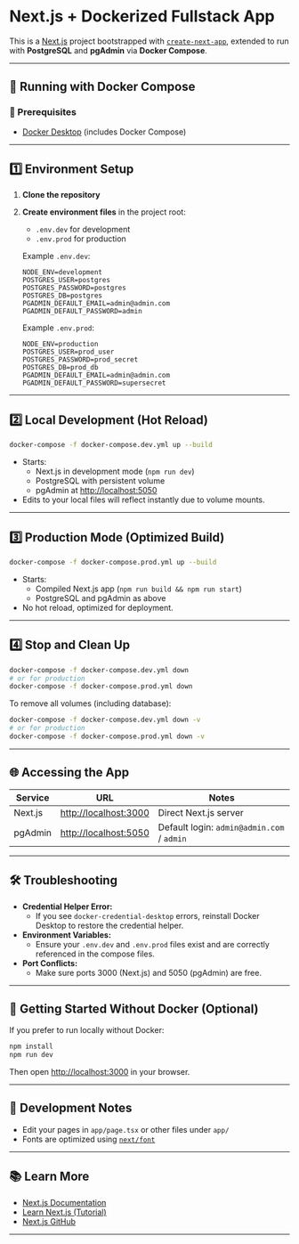 # Next.js + Dockerized Fullstack App

This is a [Next.js](https://nextjs.org) project bootstrapped with [`create-next-app`](https://nextjs.org/docs/app/api-reference/cli/create-next-app), extended to run with **PostgreSQL** and **pgAdmin** via **Docker Compose**.

---

## 🐳 Running with Docker Compose

### 📆 Prerequisites

* [Docker Desktop](https://www.docker.com/products/docker-desktop) (includes Docker Compose)

---

## 1️⃣ Environment Setup

1. **Clone the repository**
2. **Create environment files** in the project root:

   - `.env.dev` for development
   - `.env.prod` for production

   Example `.env.dev`:
   ```env
   NODE_ENV=development
   POSTGRES_USER=postgres
   POSTGRES_PASSWORD=postgres
   POSTGRES_DB=postgres
   PGADMIN_DEFAULT_EMAIL=admin@admin.com
   PGADMIN_DEFAULT_PASSWORD=admin
   ```
   Example `.env.prod`:
   ```env
   NODE_ENV=production
   POSTGRES_USER=prod_user
   POSTGRES_PASSWORD=prod_secret
   POSTGRES_DB=prod_db
   PGADMIN_DEFAULT_EMAIL=admin@admin.com
   PGADMIN_DEFAULT_PASSWORD=supersecret
   ```

---

## 2️⃣ Local Development (Hot Reload)

```bash
docker-compose -f docker-compose.dev.yml up --build
```

- Starts:
  - Next.js in development mode (`npm run dev`)
  - PostgreSQL with persistent volume
  - pgAdmin at [http://localhost:5050](http://localhost:5050)
- Edits to your local files will reflect instantly due to volume mounts.

---

## 3️⃣ Production Mode (Optimized Build)

```bash
docker-compose -f docker-compose.prod.yml up --build
```

- Starts:
  - Compiled Next.js app (`npm run build && npm run start`)
  - PostgreSQL and pgAdmin as above
- No hot reload, optimized for deployment.

---

## 4️⃣ Stop and Clean Up

```bash
docker-compose -f docker-compose.dev.yml down
# or for production
docker-compose -f docker-compose.prod.yml down
```

To remove all volumes (including database):
```bash
docker-compose -f docker-compose.dev.yml down -v
# or for production
docker-compose -f docker-compose.prod.yml down -v
```

---

## 🌐 Accessing the App

| Service     | URL                                            | Notes                                      |
| ----------- | ---------------------------------------------- | ------------------------------------------ |
| Next.js     | [http://localhost:3000](http://localhost:3000) | Direct Next.js server                      |
| pgAdmin     | [http://localhost:5050](http://localhost:5050) | Default login: `admin@admin.com` / `admin` |

---

## 🛠️ Troubleshooting

- **Credential Helper Error:**
  - If you see `docker-credential-desktop` errors, reinstall Docker Desktop to restore the credential helper.
- **Environment Variables:**
  - Ensure your `.env.dev` and `.env.prod` files exist and are correctly referenced in the compose files.
- **Port Conflicts:**
  - Make sure ports 3000 (Next.js) and 5050 (pgAdmin) are free.

---

## 🥚 Getting Started Without Docker (Optional)

If you prefer to run locally without Docker:

```bash
npm install
npm run dev
```

Then open [http://localhost:3000](http://localhost:3000) in your browser.

---

## 📁 Development Notes

- Edit your pages in `app/page.tsx` or other files under `app/`
- Fonts are optimized using [`next/font`](https://nextjs.org/docs/app/building-your-application/optimizing/fonts)

---

## 📚 Learn More

- [Next.js Documentation](https://nextjs.org/docs)
- [Learn Next.js (Tutorial)](https://nextjs.org/learn)
- [Next.js GitHub](https://github.com/vercel/next.js)

---
